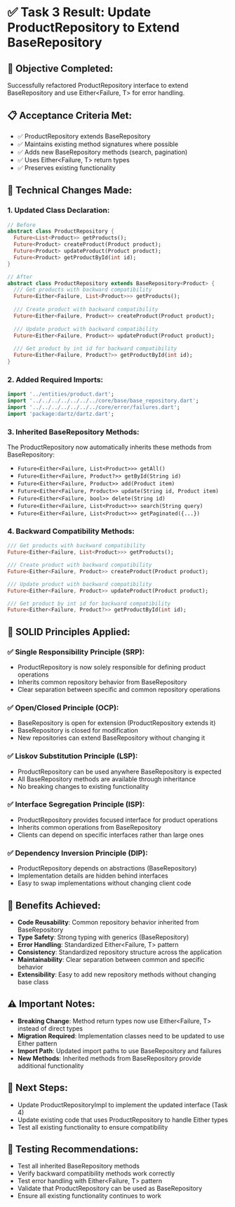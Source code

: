 # ✅ Task 3 Result: Update ProductRepository to Extend BaseRepository

## 🎯 **Objective Completed:**
Successfully refactored ProductRepository interface to extend BaseRepository<Product> and use Either<Failure, T> for error handling.

## 📋 **Acceptance Criteria Met:**
- ✅ ProductRepository extends BaseRepository<Product>
- ✅ Maintains existing method signatures where possible
- ✅ Adds new BaseRepository methods (search, pagination)
- ✅ Uses Either<Failure, T> return types
- ✅ Preserves existing functionality

## 🔧 **Technical Changes Made:**

### **1. Updated Class Declaration:**
```dart
// Before
abstract class ProductRepository {
  Future<List<Product>> getProducts();
  Future<Product> createProduct(Product product);
  Future<Product> updateProduct(Product product);
  Future<Product> getProductById(int id);
}

// After
abstract class ProductRepository extends BaseRepository<Product> {
  /// Get products with backward compatibility
  Future<Either<Failure, List<Product>>> getProducts();
  
  /// Create product with backward compatibility
  Future<Either<Failure, Product>> createProduct(Product product);
  
  /// Update product with backward compatibility
  Future<Either<Failure, Product>> updateProduct(Product product);
  
  /// Get product by int id for backward compatibility
  Future<Either<Failure, Product?>> getProductById(int id);
}
```

### **2. Added Required Imports:**
```dart
import '../entities/product.dart';
import '../../../../../../../core/base/base_repository.dart';
import '../../../../../../../core/error/failures.dart';
import 'package:dartz/dartz.dart';
```

### **3. Inherited BaseRepository Methods:**
The ProductRepository now automatically inherits these methods from BaseRepository<Product>:
- `Future<Either<Failure, List<Product>>> getAll()`
- `Future<Either<Failure, Product?>> getById(String id)`
- `Future<Either<Failure, Product>> add(Product item)`
- `Future<Either<Failure, Product>> update(String id, Product item)`
- `Future<Either<Failure, bool>> delete(String id)`
- `Future<Either<Failure, List<Product>>> search(String query)`
- `Future<Either<Failure, List<Product>>> getPaginated({...})`

### **4. Backward Compatibility Methods:**
```dart
/// Get products with backward compatibility
Future<Either<Failure, List<Product>>> getProducts();

/// Create product with backward compatibility
Future<Either<Failure, Product>> createProduct(Product product);

/// Update product with backward compatibility
Future<Either<Failure, Product>> updateProduct(Product product);

/// Get product by int id for backward compatibility
Future<Either<Failure, Product?>> getProductById(int id);
```

## 🎯 **SOLID Principles Applied:**

### **✅ Single Responsibility Principle (SRP):**
- ProductRepository is now solely responsible for defining product operations
- Inherits common repository behavior from BaseRepository
- Clear separation between specific and common repository operations

### **✅ Open/Closed Principle (OCP):**
- BaseRepository is open for extension (ProductRepository extends it)
- BaseRepository is closed for modification
- New repositories can extend BaseRepository without changing it

### **✅ Liskov Substitution Principle (LSP):**
- ProductRepository can be used anywhere BaseRepository<Product> is expected
- All BaseRepository methods are available through inheritance
- No breaking changes to existing functionality

### **✅ Interface Segregation Principle (ISP):**
- ProductRepository provides focused interface for product operations
- Inherits common operations from BaseRepository
- Clients can depend on specific interfaces rather than large ones

### **✅ Dependency Inversion Principle (DIP):**
- ProductRepository depends on abstractions (BaseRepository)
- Implementation details are hidden behind interfaces
- Easy to swap implementations without changing client code

## 🚀 **Benefits Achieved:**
- **Code Reusability**: Common repository behavior inherited from BaseRepository
- **Type Safety**: Strong typing with generics (BaseRepository<Product>)
- **Error Handling**: Standardized Either<Failure, T> pattern
- **Consistency**: Standardized repository structure across the application
- **Maintainability**: Clear separation between common and specific behavior
- **Extensibility**: Easy to add new repository methods without changing base class

## ⚠️ **Important Notes:**
- **Breaking Change**: Method return types now use Either<Failure, T> instead of direct types
- **Migration Required**: Implementation classes need to be updated to use Either pattern
- **Import Path**: Updated import paths to use BaseRepository and failures
- **New Methods**: Inherited methods from BaseRepository provide additional functionality

## 📝 **Next Steps:**
- Update ProductRepositoryImpl to implement the updated interface (Task 4)
- Update existing code that uses ProductRepository to handle Either types
- Test all existing functionality to ensure compatibility

## 🧪 **Testing Recommendations:**
- Test all inherited BaseRepository methods
- Verify backward compatibility methods work correctly
- Test error handling with Either<Failure, T> pattern
- Validate that ProductRepository can be used as BaseRepository<Product>
- Ensure all existing functionality continues to work 